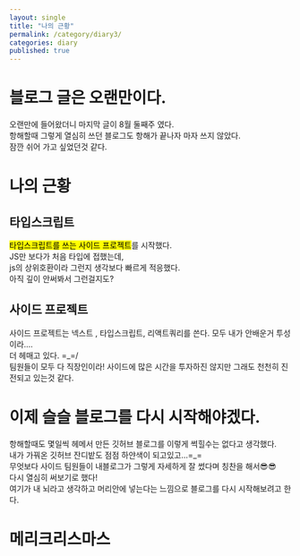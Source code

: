 ```yaml
---
layout: single
title: "나의 근황"
permalink: /category/diary3/
categories: diary
published: true
---
```


# 블로그 글은 오랜만이다.

오랜만에 들어왔더니 마지막 글이 8월 둘째주 였다.  
항해할때 그렇게 열심히 쓰던 블로그도 항해가 끝나자 마자 쓰지 않았다.  
잠깐 쉬어 가고 싶었던것 같다.

# 나의 근황

## 타입스크립트

<mark>타입스크립트를 쓰는 사이드 프로젝트</mark>를 시작했다.  
JS만 보다가 처음 타입에 접했는데,  
js의 상위호환이라 그런지 생각보다 빠르게 적응했다.  
아직 깊이 안써봐서 그런걸지도?

## 사이드 프로젝트

사이드 프로젝트는 넥스트 , 타입스크립트, 리액트쿼리를 쓴다. 모두 내가 안배운거 투성이라....  
더 헤매고 있다. =\_=/  
팀원들이 모두 다 직장인이라! 사이드에 많은 시간을 투자하진 않지만 그래도 천천히 진전되고 있는것 같다.

# 이제 슬슬 블로그를 다시 시작해야겠다.

항해할때도 몇일씩 헤메서 만든 깃허브 블로그를 이렇게 썩힐수는 없다고 생각했다.  
내가 가꿔온 깃허브 잔디밭도 점점 하얀색이 되고있고...=\_=  
무엇보다 사이드 팀원들이 내블로그가 그렇게 자세하게 잘 썼다며 칭찬을 해서😎😎  
다시 열심히 써보기로 했다!  
여기가 내 뇌라고 생각하고 머리안에 넣는다는 느낌으로 블로그를 다시 시작해보려고 한다.

# 메리크리스마스
